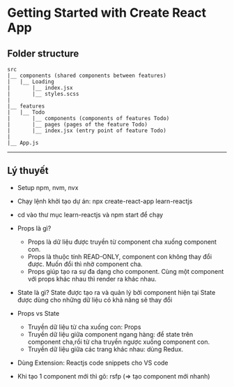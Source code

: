 # Getting Started with Create React App

## Folder structure

```
src
|__ components (shared components between features)
|   |__ Loading
|       |__ index.jsx
|       |__ styles.scss
|
|__ features
|   |__ Todo
|       |__ components (components of features Todo)
|       |__ pages (pages of the feature Todo)
|       |__ index.jsx (entry point of feature Todo)
|
|__ App.js
```

***

## Lý thuyết
- Setup npm, nvm, nvx
- Chạy lệnh khởi tạo dự án: npx create-react-app learn-reactjs
- cd vào thư mục learn-reactjs và npm start để chạy

- Props là gì?
    - Props là dữ liệu được truyền từ component cha xuống component con.
    - Props là thuộc tính READ-ONLY, component con không thay đổi được. Muốn đổi thì nhờ component cha.
    - Props giúp tạo ra sự đa dạng cho component. Cùng một component với props khác nhau thì render ra khác nhau.

- State là gì?
    State được tạo ra và quản lý bởi component hiện tại
    State được dùng cho những dữ liệu có khả năng sẽ thay đổi

- Props vs State
    - Truyền dữ liệu từ cha xuống con: Props
    - Truyền dữ liệu giữa component ngang hàng: để state trên component cha,rồi từ cha truyền ngược xuống component con.
    - Truyền dữ liệu giữa các trang khác nhau: dùng Redux.

- Dùng Extension: Reactjs code snippets cho VS code
- Khi tạo 1 component mới thì gõ: rsfp (=> tạo component mới nhanh)